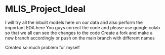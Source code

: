 # MLIS_Project_Ideal 
I will try all the inbuilt models here on our data and also perform the important EDA here 
You guys correct the code and please use google colab so that we all can see the changes to the code 
Create a fork and make a new branch accordingly or push on the main branch with 
different names

Created so much problem for myself 


